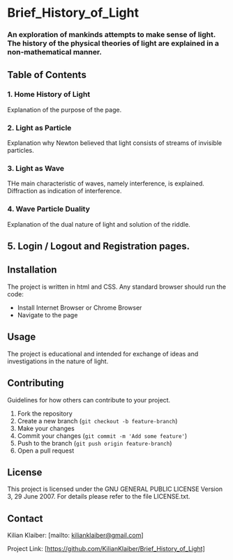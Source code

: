 # Brief_History_of_Light

### An exploration of mankinds attempts to make sense of light. The history of  the physical theories of light are explained in a non-mathematical manner. 

## Table of Contents

### 1. Home History of Light
 Explanation of the purpose of the page.
### 2. Light as Particle
Explanation why Newton believed that light consists of streams of invisible particles.
### 3. Light as Wave
THe main characteristic of waves, namely interference, is explained. Diffraction as indication of interference. 
### 4. Wave Particle Duality
Explanation of the dual nature of light and  solution of the riddle.

## 5. Login / Logout and Registration pages.

## Installation

The project is written in html and CSS. Any standard browser should run the code:

- Install Internet Browser or Chrome Browser
- Navigate to the page

## Usage
The project is educational and intended for exchange of ideas and investigations in the nature of light. 


## Contributing
Guidelines for how others can contribute to your project.

1. Fork the repository
2. Create a new branch (`git checkout -b feature-branch`)
3. Make your changes
4. Commit your changes (`git commit -m 'Add some feature'`)
5. Push to the branch (`git push origin feature-branch`)
6. Open a pull request


## License
This  project is licensed under the GNU GENERAL PUBLIC LICENSE Version 3, 29 June 2007. For details please refer to the file LICENSE.txt.


## Contact
Kilian Klaiber: [mailto: kilianklaiber@gmail.com]

Project Link: [https://github.com/KilianKlaiber/Brief_History_of_Light]


